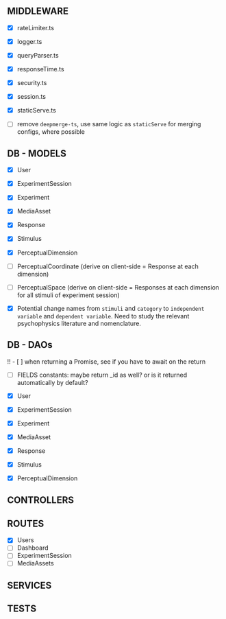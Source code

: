 ## MIDDLEWARE

- [x] rateLimiter.ts
- [x] logger.ts
- [x] queryParser.ts
- [x] responseTime.ts
- [x] security.ts
- [x] session.ts
- [x] staticServe.ts

- [ ] remove `deepmerge-ts`, use same logic as `staticServe` for merging
      configs, where possible

## DB - MODELS

- [x] User
- [x] ExperimentSession
- [x] Experiment
- [x] MediaAsset
- [x] Response
- [x] Stimulus
- [x] PerceptualDimension
- [ ] PerceptualCoordinate (derive on client-side = Response at each dimension)
- [ ] PerceptualSpace (derive on client-side = Responses at each dimension for
      all stimuli of experiment session)

- [x] Potential change names from `stimuli` and `category` to
      `independent variable` and `dependent variable`. Need to study the
      relevant psychophysics literature and nomenclature.

## DB - DAOs

!! - [ ] when returning a Promise, see if you have to await on the return

- [ ] FIELDS constants: maybe return \_id as well? or is it returned
      automatically by default?

- [x] User
- [x] ExperimentSession
- [x] Experiment
- [x] MediaAsset
- [x] Response
- [x] Stimulus
- [x] PerceptualDimension

## CONTROLLERS

## ROUTES

- [x] Users
- [ ] Dashboard
- [ ] ExperimentSession
- [ ] MediaAssets

## SERVICES

## TESTS
